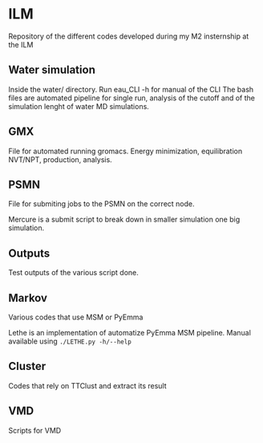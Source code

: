 # ILM
Repository of the different codes developed during my M2 insternship at the ILM

## Water simulation
  Inside the water/ directory.
  Run eau_CLI -h for manual of the CLI
  The bash files are automated pipeline for single run, analysis of the cutoff and of the simulation lenght of water MD simulations.
  
## GMX
  File for automated running gromacs. Energy minimization, equilibration NVT/NPT, production, analysis.
  
## PSMN
  File for submiting jobs to the PSMN on the correct node.
  
  Mercure is a submit script to break down in smaller simulation one big simulation.
  
## Outputs
  Test outputs of the various script done.

## Markov
  Various codes that use MSM or PyEmma
  
  Lethe is an implementation of automatize PyEmma MSM pipeline. Manual available using `./LETHE.py -h/--help`

## Cluster
  Codes that rely on TTClust and extract its result
  
## VMD
  Scripts for VMD

